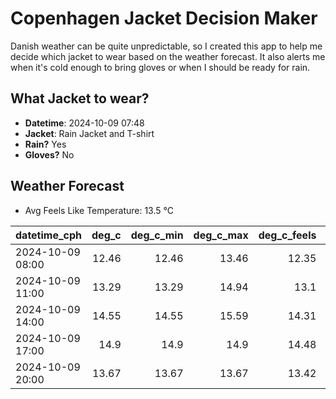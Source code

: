 
# Copenhagen Jacket Decision Maker

Danish weather can be quite unpredictable, so I created this app to help me decide which jacket to wear based on the weather forecast. 
It also alerts me when it's cold enough to bring gloves or when I should be ready for rain.

## What Jacket to wear?

- **Datetime**: 2024-10-09 07:48
- **Jacket**: Rain Jacket and T-shirt
- **Rain?** Yes
- **Gloves?** No

## Weather Forecast
- Avg Feels Like Temperature: 13.5 °C

| datetime_cph     |   deg_c |   deg_c_min |   deg_c_max |   deg_c_feels | weather   | wind   | rain   |
|:-----------------|--------:|------------:|------------:|--------------:|:----------|:-------|:-------|
| 2024-10-09 08:00 |   12.46 |       12.46 |       13.46 |         12.35 | Rain      | Low    | Low    |
| 2024-10-09 11:00 |   13.29 |       13.29 |       14.94 |         13.1  | Rain      | Low    | Low    |
| 2024-10-09 14:00 |   14.55 |       14.55 |       15.59 |         14.31 | Rain      | Medium | Low    |
| 2024-10-09 17:00 |   14.9  |       14.9  |       14.9  |         14.48 | Rain      | Low    | Low    |
| 2024-10-09 20:00 |   13.67 |       13.67 |       13.67 |         13.42 | Clouds    | Low    | None   |
        